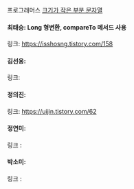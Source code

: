 프로그래머스 [크기가 작은 부분 문자열](https://school.programmers.co.kr/learn/courses/30/lessons/147355)<br>

#### 최태승: Long 형변환, compareTo 메서드 사용
링크: https://isshosng.tistory.com/158

#### 김선웅: 
링크:

#### 정의진: 
링크: https://uijin.tistory.com/62

#### 정연미:
링크 : 

#### 박소미:
링크 :
